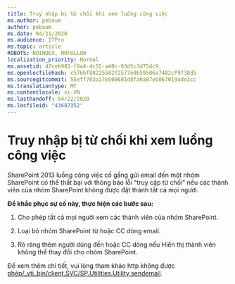 ```yaml
---
title: Truy nhập bị từ chối khi xem luồng công việc
ms.author: pebaum
author: pebaum
ms.date: 04/21/2020
ms.audience: ITPro
ms.topic: article
ROBOTS: NOINDEX, NOFOLLOW
localization_priority: Normal
ms.assetid: 47ceb983-f9a4-4c55-a40c-03d5c3d75dc9
ms.openlocfilehash: c576bf88225582f2577e0b59506a7482cf9f38d5
ms.sourcegitcommit: 55eff703a17e500681d8fa6a87eb067019ade3cc
ms.translationtype: MT
ms.contentlocale: vi-VN
ms.lasthandoff: 04/22/2020
ms.locfileid: "43687352"
---
```

# <a name="access-denied-when-viewing-a-workflow"></a>Truy nhập bị từ chối khi xem luồng công việc

SharePoint 2013 luồng công việc cố gắng gửi email đến một nhóm SharePoint có thể thất bại với thông báo lỗi "truy cập từ chối" nếu các thành viên của nhóm SharePoint không được đặt thành tất cả mọi người.
  
 **Để khắc phục sự cố này, thực hiện các bước sau:**
  
 1. Cho phép tất cả mọi người xem các thành viên của nhóm SharePoint.
  
 2. Loại bỏ nhóm SharePoint từ hoặc CC dòng email.
  
 3. Rõ ràng thêm người dùng đến hoặc CC dòng nếu Hiển thị thành viên không thể thay đổi cho nhóm SharePoint.
  
Để xem thêm chi tiết, vui lòng tham khảo http không được [phép/_vti_bin/client.SVC/SP.Utilities.Utility.sendemail](https://go.microsoft.com/fwlink/?linkid=2044694&amp;clcid=0x409).
  